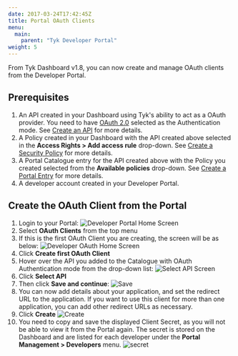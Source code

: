 ```yaml
---
date: 2017-03-24T17:42:45Z
title: Portal OAuth Clients
menu:
  main:
    parent: "Tyk Developer Portal"
weight: 5 
---
```


From Tyk Dashboard v1.8, you can now create and manage OAuth clients from the Developer Portal.

## Prerequisites

1. An API created in your Dashboard using Tyk's ability to act as a OAuth provider. You need to have [OAuth 2.0](https://tyk.io/docs/security/your-apis/oauth-2-0/#option-2-use-the-tyk-oauth-flow) selected as the Authentication mode. See [Create an API](/docs/get-started/with-tyk-cloud/tutorials/create-api/#a-namewithdashboardatutorial-create-an-api-with-the-dashboard) for more details. 
2. A Policy created in your Dashboard with the API created above selected in the **Access Rights > Add access rule** drop-down. See [Create a Security Policy](/docs/get-started/with-tyk-cloud/tutorials/create-security-policy/) for more details.
3. A Portal Catalogue entry for the API created above with the Policy you created selected from the **Available policies** drop-down. See [Create a Portal Entry](https://tyk.io/docs/get-started/with-tyk-cloud/tutorials/create-portal-entry/) for more details.
4. A developer account created in your Developer Portal.

## Create the OAuth Client from the Portal

1. Login to your Portal:
    ![Developer Portal Home Screen][1]
2. Select **OAuth Clients** from the top menu
3. If this is the first OAuth Client you are creating, the screen will be as below:
    ![Developer OAuth Home Screen][2]
4. Click **Create first OAuth Client**
5. Hover over the API you added to the Catalogue with OAuth Authentication mode from the drop-down list:
     ![Select API Screen][3]
6. Click **Select API**
7. Then click **Save and continue**:
    ![Save][4]
8. You can now add details about your application, and set the redirect URL to the application. If you want to use this client for more than one application, you can add other redirect URLs as necessary.
9. Click **Create**
    ![Create][5]
10. You need to copy and save the displayed Client Secret, as you will not be able to view it from the Portal again. The secret is stored on the Dashboard and are listed for each developer under the **Portal Management > Developers** menu.
    ![secret][6]


[1]: /docs/img/dashboard/portal-management/dev_portal_homev1.8.png
[2]: /docs/img/dashboard/portal-management/portal_first-oauth_client.png
[3]: /docs/img/dashboard/portal-management/portal_oauth_select_api2.png
[4]: /docs/img/dashboard/portal-management/portal_oauth_connected_api2.png
[5]: /docs/img/dashboard/portal-management/create_portal_oauth_client.png
[6]: /docs/img/dashboard/portal-management/oauth_client_secrets.png



